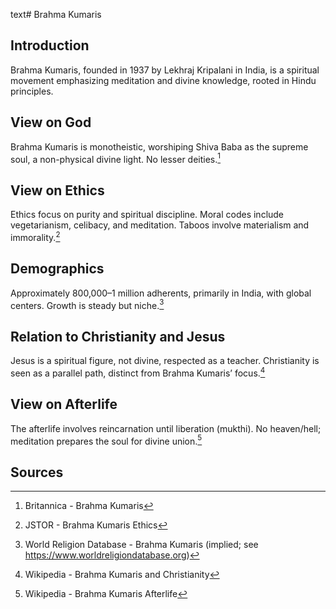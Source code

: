 text# Brahma Kumaris
## Introduction
Brahma Kumaris, founded in 1937 by Lekhraj Kripalani in India, is a spiritual movement emphasizing meditation and divine knowledge, rooted in Hindu principles.
## View on God
Brahma Kumaris is monotheistic, worshiping Shiva Baba as the supreme soul, a non-physical divine light. No lesser deities.[^11]
## View on Ethics
Ethics focus on purity and spiritual discipline. Moral codes include vegetarianism, celibacy, and meditation. Taboos involve materialism and immorality.[^12]
## Demographics
Approximately 800,000–1 million adherents, primarily in India, with global centers. Growth is steady but niche.[^13]
## Relation to Christianity and Jesus
Jesus is a spiritual figure, not divine, respected as a teacher. Christianity is seen as a parallel path, distinct from Brahma Kumaris’ focus.[^14]
## View on Afterlife
The afterlife involves reincarnation until liberation (mukthi). No heaven/hell; meditation prepares the soul for divine union.[^15]
## Sources
[^11]: Britannica - Brahma Kumaris[](https://www.britannica.com/topic/Brahma-Kumaris)
[^12]: JSTOR - Brahma Kumaris Ethics[](https://www.jstor.org/stable/3260771)
[^13]: World Religion Database - Brahma Kumaris (implied; see https://www.worldreligiondatabase.org)
[^14]: Wikipedia - Brahma Kumaris and Christianity[](https://en.wikipedia.org/wiki/Brahma_Kumaris#Christianity)
[^15]: Wikipedia - Brahma Kumaris Afterlife[](https://en.wikipedia.org/wiki/Brahma_Kumaris#Afterlife)
